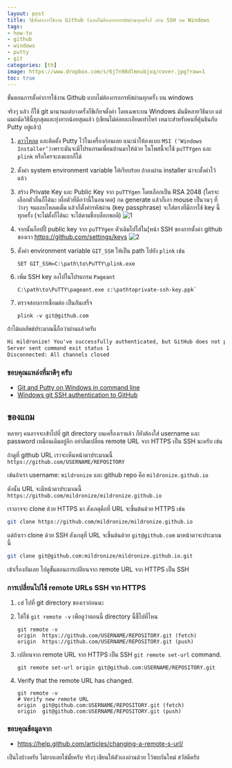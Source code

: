 ```yaml
---
layout: post
title: วิธีตั้งค่าการใช้งาน Github (แบบไม่ต้องกรอกรหัสผ่านทุกครั้ง) ผ่าน SSH บน Windows
tags:	
- how-to
- github
- windows
- putty
- git
categories: [th]
image: https://www.dropbox.com/s/6j7n98dlmnubjxq/cover.jpg?raw=1
toc: true
---
```


ขั้นตอนการตั้งค่าการใช้งาน Github  แบบไม่ต้องกรอกรหัสผ่านทุกครั้ง บน windows

จริงๆ แล้ว ก็ใช้ git มานานแต่บางครั้งก็ขีเกียจตั้งค่า โดยเฉพาะบน Windows มันมีหลายวิธีมาก แต่ผมถนัดวิธีนี้ทุกสุดและยุ่งยากน้อยสุดแล้ว (เขียนไม่ค่อยละเอียดเท่าไหร่ เหมาะสำหรับคนที่คุ้นชินกับ Putty อยู่แล้ว)

1. [ดาวโหลด](https://www.chiark.greenend.org.uk/~sgtatham/putty/latest.html) และติดตั้ง Putty ไว้ในเครื่องก่อนเลย แนะนำให้ลงแบบ `MSI (‘Windows Installer’)`เพราะมันจะมีโปรแกรมเพื่อนบ้านมาให้ด้วย ในโพสนี้จะใช้ `puTTYgen` และ `plink` หรือใครจะลงแยกก็ได้
2. ตั้งค่า system environment variable ให้เรียบร้อย ถ้าลงผ่าน installer น่าจะตั้งค่าไว้แล้ว
3. สร้าง Private Key และ Public Key จาก `puTTYgen` โดยเลือกเป็น RSA 2048 (ใครจะเลือกตัวอื่นก็ได้นะ เผื่อตัวที่ดีกว่านี้ในอนาคต) กด generate แล้วก็เอา mouse เป็นวนๆ ที่ว่างๆ จนแถบโหลดเต็ม แล้วก็ตั้งค่ารหัสผ่าน (key passphrase) จะใส่ตรงที่มีการใช้ key นี้ทุกครั้ง (จะไม่ตั้งก็ได้นะ จะได้ตามชื่อบล็อกพอดี) ![1](https://www.dropbox.com/s/7d1cqu99b93pv1w/1.png?raw=1)
4. จากนั้นก็อปปี้ public key จาก `puTTYgen` ตัวเดิมไปใส่ใน[หน้า SSH ของการตั้งค่า github ของเรา https://github.com/settings/keys ![2](https://www.dropbox.com/s/pxikmsgglo273yf/2.PNG?raw=1)
5. ตั้งค่า environment variable `GIT_SSH` ให้เป็น path ไปยัง `plink` เช่น

    ```
    SET GIT_SSH=C:\path\to\PuTTY\plink.exe
    ```

6. เพิ่ม SSH key ลงไปในโปรแกรม `Pageant`

    ```
    C:\path\to\PuTTY\pageant.exe c:\pathtoprivate-ssh-key.ppk`
    ```

7. ตรวจสอบการเชื่อมต่อ เป็นอันเสร็จ

    ```
    plink -v git@github.com
    ```

ถ้าได้ผลลัพธ์ประมาณนี้ถือว่าผ่านแล้วครับ

```cmd
Hi mildronize! You've successfully authenticated, but GitHub does not provide shell access.
Server sent command exit status 1
Disconnected: All channels closed
```



### ขอบคุณแหล่งที่มาดีๆ ครับ

- [Git and Putty on Windows in command line](https://www.richardkotze.com/top-tips/git-on-windows-in-command-line)
- [Windows git SSH authentication to GitHub](https://vladmihalcea.com/tutorials/git/windows-git-ssh-authentication-to-github/)

## ของแถม

หลายๆ คนอาจจะเข้าไปที่ git directory บนเครื่องเราแล้ว ก็ยังต้องใส่ username และ password เหมือนเดิมอยู่อีก อย่าลืมเปลี่ยน remote URL จาก HTTPS เป็น SSH นะครับ เช่น

ถ้าดูที่ github URL เราจะเห็นหน้าตาประมาณนี้ `https://github.com/USERNAME/REPOSITORY` 

เช่นถ้าเรา username: `mildronize` และ github repo คือ `mildronize.github.io`

ดังนั้น URL จะมีหน้าตาประมาณนี้ `https://github.com/mildronize/mildronize.github.io` 

เราอาจจะ clone ด้วย HTTPS มา สังเกตุคือที่ URL จะขึ้นต้นด้วย HTTPS เช่น 

```bash
git clone https://github.com/mildronize/mildronize.github.io
```

แต่ถ้าเรา clone ด้วย SSH สังเกตุที่ URL จะขึ้นต้นด้วย `git@github.com` มาหน้าตาจะประมาณนี้

```bash
git clone git@github.com:mildronize/mildronize.github.io.git
```

เข้าเรื่องกันเลย ไปดูขั้นตอนการเปลียนจาก remote URL จาก HTTPS เป็น SSH 

### การเปลี่ยนไปใช้ remote URLs SSH จาก HTTPS

1. `cd` ไปที่ git directory ของเราก่อนนะ
2. ให้ใช้ `git remote -v` เพือดูว่าตอนนี้ directory นี้ชี้ไปที่ไหน

    ```
    git remote -v
    origin  https://github.com/USERNAME/REPOSITORY.git (fetch)
    origin  https://github.com/USERNAME/REPOSITORY.git (push)
    ```

3. เปลียนจาก remote URL จาก HTTPS เป็น SSH  `git remote set-url` command.

    ```
    git remote set-url origin git@github.com:USERNAME/REPOSITORY.git
    ```

4. Verify that the remote URL has changed.

    ```
    git remote -v
    # Verify new remote URL
    origin  git@github.com:USERNAME/REPOSITORY.git (fetch)
    origin  git@github.com:USERNAME/REPOSITORY.git (push)
    ```

### ขอบคุณข้อมูลจาก
- https://help.github.com/articles/changing-a-remote-s-url/

เป็นไงบ้างครับ ไม่ยากเลยใช่มั้ยครับ จริงๆ เขียนให้ตัวเองอ่านด้วย ไว้พบกันใหม่ สวัสดีครับ
